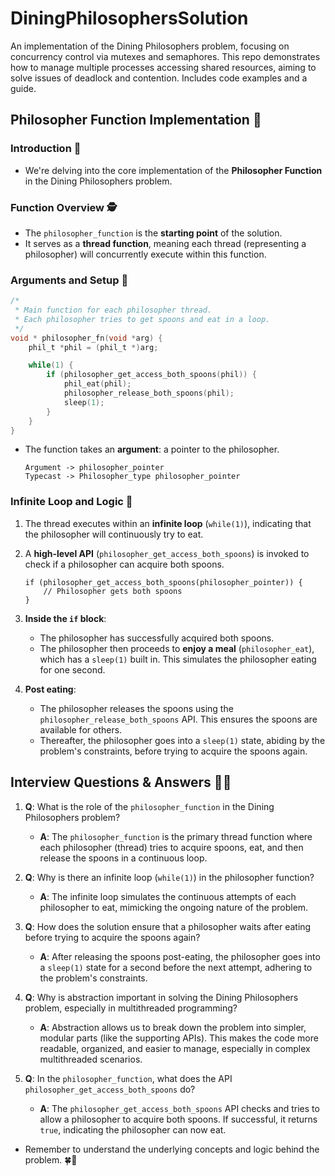 # DiningPhilosophersSolution
An implementation of the Dining Philosophers problem, focusing on concurrency control via mutexes and semaphores. This repo demonstrates how to manage multiple processes accessing shared resources, aiming to solve issues of deadlock and contention. Includes code examples and a guide.

## Philosopher Function Implementation  📝

### Introduction 📖

- We're delving into the core implementation of the **Philosopher Function** in the Dining Philosophers problem.
  
### Function Overview 🕵️

- The `philosopher_function` is the **starting point** of the solution.
- It serves as a **thread function**, meaning each thread (representing a philosopher) will concurrently execute within this function.

### Arguments and Setup 🔧

```C
/* 
 * Main function for each philosopher thread.
 * Each philosopher tries to get spoons and eat in a loop.
 */
void * philosopher_fn(void *arg) {
	phil_t *phil = (phil_t *)arg;

	while(1) {
		if (philosopher_get_access_both_spoons(phil)) {
			phil_eat(phil);
			philosopher_release_both_spoons(phil);
			sleep(1);
		}
	}
}

```

- The function takes an **argument**: a pointer to the philosopher.
    ```pseudo
    Argument -> philosopher_pointer
    Typecast -> Philosopher_type philosopher_pointer
    ```

### Infinite Loop and Logic 🔄

1. The thread executes within an **infinite loop** (`while(1)`), indicating that the philosopher will continuously try to eat.
   
2. A **high-level API** (`philosopher_get_access_both_spoons`) is invoked to check if a philosopher can acquire both spoons.
    ```pseudo
    if (philosopher_get_access_both_spoons(philosopher_pointer)) {
        // Philosopher gets both spoons
    }
    ```

3. **Inside the `if` block**:
    - The philosopher has successfully acquired both spoons.
    - The philosopher then proceeds to **enjoy a meal** (`philosopher_eat`), which has a `sleep(1)` built in. This simulates the philosopher eating for one second.
   
4. **Post eating**:
    - The philosopher releases the spoons using the `philosopher_release_both_spoons` API. This ensures the spoons are available for others.
    - Thereafter, the philosopher goes into a `sleep(1)` state, abiding by the problem's constraints, before trying to acquire the spoons again.


## Interview Questions & Answers 🤔💬

1. **Q**: What is the role of the `philosopher_function` in the Dining Philosophers problem?
   - **A**: The `philosopher_function` is the primary thread function where each philosopher (thread) tries to acquire spoons, eat, and then release the spoons in a continuous loop.

2. **Q**: Why is there an infinite loop (`while(1)`) in the philosopher function?
   - **A**: The infinite loop simulates the continuous attempts of each philosopher to eat, mimicking the ongoing nature of the problem.

3. **Q**: How does the solution ensure that a philosopher waits after eating before trying to acquire the spoons again?
   - **A**: After releasing the spoons post-eating, the philosopher goes into a `sleep(1)` state for a second before the next attempt, adhering to the problem's constraints.

4. **Q**: Why is abstraction important in solving the Dining Philosophers problem, especially in multithreaded programming?
   - **A**: Abstraction allows us to break down the problem into simpler, modular parts (like the supporting APIs). This makes the code more readable, organized, and easier to manage, especially in complex multithreaded scenarios.

5. **Q**: In the `philosopher_function`, what does the API `philosopher_get_access_both_spoons` do?
   - **A**: The `philosopher_get_access_both_spoons` API checks and tries to allow a philosopher to acquire both spoons. If successful, it returns `true`, indicating the philosopher can now eat.

- Remember to understand the underlying concepts and logic behind the problem. 🍀🌟
